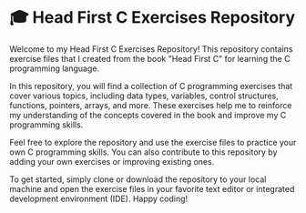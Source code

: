 # :mortar_board: Head First C Exercises Repository

Welcome to my Head First C Exercises Repository! This repository contains exercise files that I created from the book "Head First C" for learning the C programming language.

In this repository, you will find a collection of C programming exercises that cover various topics, including data types, variables, control structures, functions, pointers, arrays, and more. These exercises help me to reinforce my understanding of the concepts covered in the book and improve my C programming skills.

Feel free to explore the repository and use the exercise files to practice your own C programming skills. You can also contribute to this repository by adding your own exercises or improving existing ones.

To get started, simply clone or download the repository to your local machine and open the exercise files in your favorite text editor or integrated development environment (IDE). Happy coding!
